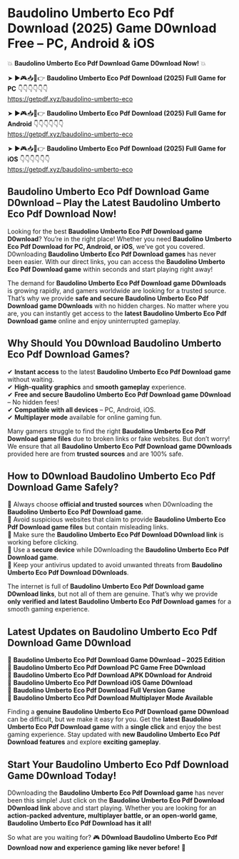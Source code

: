 # Baudolino Umberto Eco Pdf Download (2025) Game D0wnload Free – PC, Android & iOS

💥 **Baudolino Umberto Eco Pdf Download Game D0wnload Now!** 💥  

➤ ►🎮📥📱👉 **Baudolino Umberto Eco Pdf Download (2025) Full Game for PC** 👇👇👇👇👇👇  
https://getpdf.xyz/baudolino-umberto-eco  

➤ ►🎮📥📱👉 **Baudolino Umberto Eco Pdf Download (2025) Full Game for Android** 👇👇👇👇👇👇  
https://getpdf.xyz/baudolino-umberto-eco  

➤ ►🎮📥📱👉 **Baudolino Umberto Eco Pdf Download (2025) Full Game for iOS** 👇👇👇👇👇👇  
https://getpdf.xyz/baudolino-umberto-eco  

## Baudolino Umberto Eco Pdf Download Game D0wnload – Play the Latest Baudolino Umberto Eco Pdf Download Now!

Looking for the best **Baudolino Umberto Eco Pdf Download game D0wnload**? You’re in the right place! Whether you need **Baudolino Umberto Eco Pdf Download for PC, Android, or iOS**, we’ve got you covered. D0wnloading **Baudolino Umberto Eco Pdf Download games** has never been easier. With our direct links, you can access the **Baudolino Umberto Eco Pdf Download game** within seconds and start playing right away!  

The demand for **Baudolino Umberto Eco Pdf Download game D0wnloads** is growing rapidly, and gamers worldwide are looking for a trusted source. That’s why we provide **safe and secure Baudolino Umberto Eco Pdf Download game D0wnloads** with no hidden charges. No matter where you are, you can instantly get access to the **latest Baudolino Umberto Eco Pdf Download game** online and enjoy uninterrupted gameplay.  

## **Why Should You D0wnload Baudolino Umberto Eco Pdf Download Games?**  

✔ **Instant access** to the latest **Baudolino Umberto Eco Pdf Download game** without waiting.  
✔ **High-quality graphics** and **smooth gameplay** experience.  
✔ **Free and secure Baudolino Umberto Eco Pdf Download game D0wnload** – No hidden fees!  
✔ **Compatible with all devices** – PC, Android, iOS.  
✔ **Multiplayer mode** available for online gaming fun.  

Many gamers struggle to find the right **Baudolino Umberto Eco Pdf Download game files** due to broken links or fake websites. But don’t worry! We ensure that all **Baudolino Umberto Eco Pdf Download game D0wnloads** provided here are from **trusted sources** and are 100% safe.  

## **How to D0wnload Baudolino Umberto Eco Pdf Download Game Safely?**  

📌 Always choose **official and trusted sources** when D0wnloading the **Baudolino Umberto Eco Pdf Download game**.  
📌 Avoid suspicious websites that claim to provide **Baudolino Umberto Eco Pdf Download game files** but contain misleading links.  
📌 Make sure the **Baudolino Umberto Eco Pdf Download D0wnload link** is working before clicking.  
📌 Use a **secure device** while D0wnloading the **Baudolino Umberto Eco Pdf Download game**.  
📌 Keep your antivirus updated to avoid unwanted threats from **Baudolino Umberto Eco Pdf Download D0wnloads**.  

The internet is full of **Baudolino Umberto Eco Pdf Download game D0wnload links**, but not all of them are genuine. That’s why we provide **only verified and latest Baudolino Umberto Eco Pdf Download games** for a smooth gaming experience.  

## **Latest Updates on Baudolino Umberto Eco Pdf Download Game D0wnload**  

🔹 **Baudolino Umberto Eco Pdf Download Game D0wnload – 2025 Edition**  
🔹 **Baudolino Umberto Eco Pdf Download PC Game Free D0wnload**  
🔹 **Baudolino Umberto Eco Pdf Download APK D0wnload for Android**  
🔹 **Baudolino Umberto Eco Pdf Download iOS Game D0wnload**  
🔹 **Baudolino Umberto Eco Pdf Download Full Version Game**  
🔹 **Baudolino Umberto Eco Pdf Download Multiplayer Mode Available**  

Finding a **genuine Baudolino Umberto Eco Pdf Download game D0wnload** can be difficult, but we make it easy for you. Get the **latest Baudolino Umberto Eco Pdf Download game** with a **single click** and enjoy the best gaming experience. Stay updated with **new Baudolino Umberto Eco Pdf Download features** and explore **exciting gameplay**.  

## **Start Your Baudolino Umberto Eco Pdf Download Game D0wnload Today!**  

D0wnloading the **Baudolino Umberto Eco Pdf Download game** has never been this simple! Just click on the **Baudolino Umberto Eco Pdf Download D0wnload link** above and start playing. Whether you are looking for an **action-packed adventure, multiplayer battle, or an open-world game**, **Baudolino Umberto Eco Pdf Download has it all!**  

So what are you waiting for? 🎮 **D0wnload Baudolino Umberto Eco Pdf Download now and experience gaming like never before!** 🚀  
